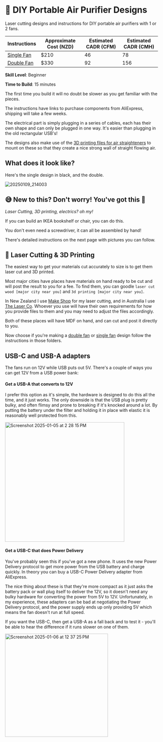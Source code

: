 # 💨 DIY Portable Air Purifier Designs

Laser cutting designs and instructions for DIY portable air purifiers with 1 or 2 fans.

| Instructions | **Approximate Cost (NZD)** | **Estimated CADR (CFM)** | **Estimated CADR (CMH)** |
|--|--|--|--|
| [Single Fan](./single-fan) | $210 | 46 | 78 |
| [Double Fan](./double-fan) | $330 | 92 | 156  |

**Skill Level**: Beginner

**Time to Build**: 15 minutes

The first time you build it will no doubt be slower as you get familiar with the pieces.

The instructions have links to purchase components from AliExpress, shipping will take a few weeks.

The electrical part is simply plugging in a series of cables, each has their own shape and can only be plugged in one way. It's easier than plugging in the old rectangular USB's!

The designs also make use of the [3D printing files for air straighteners](https://github.com/chrisjensen/air-straightener/tree/main) to mount on these so that they create a nice strong wall of straight flowing air.

## What does it look like?

Here's the single design in black, and the double.

![20250109_214003](https://github.com/user-attachments/assets/2523abcd-9853-43ae-82d7-cee907c1b668)

## 😅 New to this? Don't worry! You've got this 🙌

_Laser Cutting, 3D printing, electrics? oh my!_

If you can build an IKEA bookshelf or chair, you can do this.

You don't even need a screwdriver, it can all be assembled by hand!

There's detailed instructions on the next page with pictures you can follow.

## 🔨 Laser Cutting & 3D Printing

The easiest way to get your materials cut accurately to size is to get them laser cut and 3D printed.

Most major cities have places have materials on hand ready to be cut and will post the result to you for a fee. To find them, you can goodle `laser cut wood [major city near you]` and `3d printing [major city near you]`.

In New Zealand I use [Make Shop](https://www.makeshop.co.nz/) for my laser cutting, and in Australia I use [The Laser Co](https://thelaserco.com/). Whoever you use will have their own requirements for how you provide files to them and you may need to adjust the files accordingly.

Both of these places will have MDF on hand, and can cut and post it directly to you.

Now choose if you're making a [double fan](./double-fan/) or [single fan](./single-fan) design  follow the instructions in those folders.

## USB-C and USB-A adapters

The fans run on 12V while USB puts out 5V. There's a couple of ways you can get 12V from a USB power bank:

#### Get a USB-A that converts to 12V

I prefer this option as it's simple, the hardware is designed to do this all the time, and it just works. The only downside is that the USB plug is pretty bulky, and often flimsy and prone to breaking if it's knocked around a lot. By putting the battery under the filter and holding it in place with elastic it is reasonably well protected from this.

<img width="393" alt="Screenshot 2025-01-05 at 2 28 15 PM" src="https://github.com/user-attachments/assets/f2004017-541b-450e-9996-fa06dc4546fd" />

#### Get a USB-C that does Power Delivery

You've probably seen this if you've got a new phone. It uses the new Power Delivery protocol to get more power from the USB battery and charge quickly. In theory you can buy a USB-C Power Delivery adapter from AliExpress.

The nice thing about these is that they're more compact as it just asks the battery pack or wall plug itself to deliver the 12V, so it doesn't need any bulky hardware for converting the power from 5V to 12V. Unfortunately, in my experience, these adapters can be bad at negotiating the Power Delivery protocol, and the power supply ends up only providing 5V which means the fan doesn't run at full speed.

If you want the USB-C, then get a USB-A as a fall back and to test it - you'll be able to hear the difference if it runs slower on one of them.

<img width="339" alt="Screenshot 2025-01-06 at 12 37 25 PM" src="https://github.com/user-attachments/assets/1f4aa6a9-f3b6-4c65-af7a-77629b10cdf4" />

